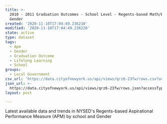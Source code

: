 ```yaml
---
title: >-
  2010 - 2011 Graduation Outcomes - School Level - Regents-based Math/ELA APM -
  Gender
created: '2020-11-10T17:04:49.236210'
modified: '2020-11-10T17:04:49.236220'
state: active
type: dataset
tags:
  - Apm
  - Gender
  - Graduation Outcome
  - Lifelong Learning
  - School
groups:
  - Local Government
csv_url: 'https://data.cityofnewyork.us/api/views/qrz6-23fw/rows.csv?accessType=DOWNLOAD'
json_url: >-
  https://data.cityofnewyork.us/api/views/qrz6-23fw/rows.json?accessType=DOWNLOAD
layout: post

---
```

Latest available data and trends in NYSED's Regents-based Aspirational Performance Measure (APM) by school and Gender

